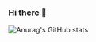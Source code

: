 ### Hi there 👋

![Anurag's GitHub stats](https://github-readme-stats.vercel.app/api?username=tjdwjdgus99&show_icons=true&theme=radical)

